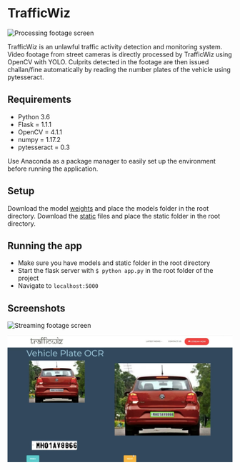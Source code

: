 # TrafficWiz

![Processing footage screen](media/processing-optimized.gif)

TrafficWiz is an unlawful traffic activity detection and monitoring system. Video footage from street cameras is directly processed by TrafficWiz using OpenCV with YOLO. Culprits detected in the footage are then issued challan/fine automatically by reading the number plates of the vehicle using pytesseract.

## Requirements

- Python 3.6
- Flask = 1.1.1
- OpenCV = 4.1.1
- numpy = 1.17.2
- pytesseract = 0.3

Use Anaconda as a package manager to easily set up the environment before running the application.

## Setup

Download the model [weights](https://drive.google.com/file/d/1OElmPFZOKx90K2qmcoCHGviG_lq316el/view) and place the models folder in the root directory.
Download the [static](https://drive.google.com/file/d/1xemdHTKmo86I2fePn9piGmJuVz3U0me0/view) files and place the static folder in the root directory.

## Running the app

- Make sure you have models and static folder in the root directory
- Start the flask server with `$ python app.py` in the root folder of the project
- Navigate to `localhost:5000`

## Screenshots

![Streaming footage screen](media/streaming-optimized.gif)

![OCR screen](media/ocr-optimized.jpg)
